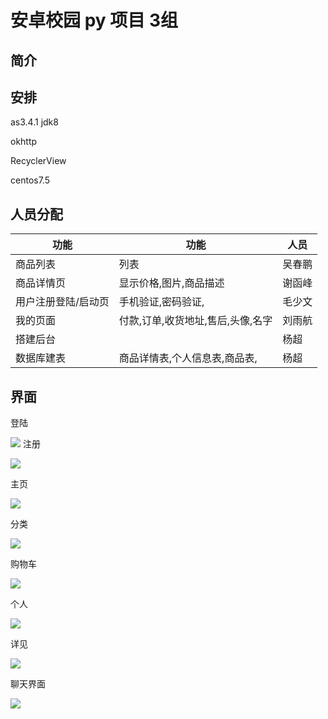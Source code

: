 # 安卓校园 py 项目 3组

## 简介



## 安排

as3.4.1  jdk8 

okhttp

RecyclerView

centos7.5



## 人员分配


| 功能                | 功能                              | 人员   |
| ------------------- | --------------------------------- | ------ |
| 商品列表            | 列表                              | 吴春鹏 |
| 商品详情页          | 显示价格,图片,商品描述            | 谢函峰 |
| 用户注册登陆/启动页 | 手机验证,密码验证,                | 毛少文 |
| 我的页面            | 付款,订单,收货地址,售后,头像,名字 | 刘雨航 |
| 搭建后台            |                                   | 杨超   |
| 数据库建表          | 商品详情表,个人信息表,商品表,     | 杨超   |


## 界面

登陆

![](https://pic.superbed.cn/item/5cf08904451253d17843c74e)
注册

![](https://pic1.superbed.cn/item/5cf0891e451253d17843c85f)

主页

![](https://pic.superbed.cn/item/5cf08941451253d17843caae)

分类

[![](https://ae01.alicdn.com/kf/HTB1kH5ba3aH3KVjSZFj763FWpXad.png)](https://ae01.alicdn.com/kf/HTB1kH5ba3aH3KVjSZFj763FWpXad.png)

购物车

[![](https://puui.qpic.cn/fans_admin/0/3_1379495610_1559268382351/0)](https://puui.qpic.cn/fans_admin/0/3_1379495610_1559268382351/0)

个人

[![](https://ae01.alicdn.com/kf/HTB1tGica.GF3KVjSZFm762qPXXaU.png)](https://ae01.alicdn.com/kf/HTB1tGica.GF3KVjSZFm762qPXXaU.png)

详见

[![](https://ae01.alicdn.com/kf/HTB1Pe1ea9WD3KVjSZSg5jcCxVXa3.gif)](https://ae01.alicdn.com/kf/HTB1Pe1ea9WD3KVjSZSg5jcCxVXa3.gif)

聊天界面

[![](https://ae01.alicdn.com/kf/HTB1XTaca.GF3KVjSZFv5jb_nXXan.gif)](https://ae01.alicdn.com/kf/HTB1XTaca.GF3KVjSZFv5jb_nXXan.gif)

